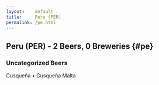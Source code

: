 ```yaml
---
layout:    default
title:     Peru (PER)
permalink: /pe.html
---
```


## Peru (PER) - 2 Beers, 0 Breweries {#pe}



### Uncategorized Beers

Cusqueña   • Cusqueña Malta  



 
